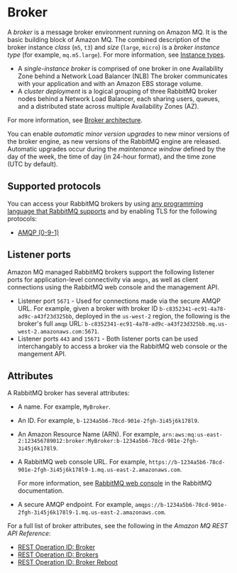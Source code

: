 # Broker<a name="rabbitmq-basic-elements-broker"></a>

A *broker* is a message broker environment running on Amazon MQ\. It is the basic building block of Amazon MQ\. The combined description of the broker instance *class* \(`m5`, `t3`\) and *size* \(`large`, `micro`\) is a *broker instance type* \(for example, `mq.m5.large`\)\. For more information, see [Instance types](broker-instance-types.md)\.
+ A *single\-instance broker* is comprised of one broker in one Availability Zone behind a Network Load Balancer \(NLB\) The broker communicates with your application and with an Amazon EBS storage volume\.
+ A *cluster deployment* is a logical grouping of three RabbitMQ broker nodes behind a Network Load Balancer, each sharing users, queues, and a distributed state across multiple Availability Zones \(AZ\)\.

For more information, see [Broker architecture](rabbitmq-broker-architecture.md)\.

You can enable *automatic minor version upgrades* to new minor versions of the broker engine, as new versions of the RabbitMQ engine are released\. Automatic upgrades occur during the *maintenance window* defined by the day of the week, the time of day \(in 24\-hour format\), and the time zone \(UTC by default\)\.

## Supported protocols<a name="broker-protocols"></a>

You can access your RabbitMQ brokers by using [any programming language that RabbitMQ supports](https://www.rabbitmq.com/devtools.html) and by enabling TLS for the following protocols:
+ [AMQP \(0\-9\-1\)](https://www.rabbitmq.com/specification.html)

## Listener ports<a name="rabbitmq-broker-listeners"></a>

 Amazon MQ managed RabbitMQ brokers support the following listener ports for application\-level connectivity via `amqps`, as well as client connections using the RabbitMQ web console and the management API\. 
+ Listener port `5671` \- Used for connections made via the secure AMQP URL\. For example, given a broker with broker ID `b-c8352341-ec91-4a78-ad9c-a43f23d325bb`, deployed in the `us-west-2` region, the following is the broker's full `amqp` URL: `b-c8352341-ec91-4a78-ad9c-a43f23d325bb.mq.us-west-2.amazonaws.com:5671`\.
+ Listener ports `443` and `15671` \- Both listener ports can be used interchangably to access a broker via the RabbitMQ web console or the mangement API\.

## Attributes<a name="broker-attributes"></a>

A RabbitMQ broker has several attributes:
+ A name\. For example, `MyBroker`\.
+ An ID\. For example, `b-1234a5b6-78cd-901e-2fgh-3i45j6k178l9`\.
+ An Amazon Resource Name \(ARN\)\. For example, `arn:aws:mq:us-east-2:123456789012:broker:MyBroker:b-1234a5b6-78cd-901e-2fgh-3i45j6k178l9`\.
+ A RabbitMQ web console URL\. For example, `https://b-1234a5b6-78cd-901e-2fgh-3i45j6k178l9-1.mq.us-east-2.amazonaws.com`\.

  For more information, see [RabbitMQ web console](https://www.rabbitmq.com/management.html) in the RabbitMQ documentation\.
+ A secure AMQP endpoint\. For example, `amqps://b-1234a5b6-78cd-901e-2fgh-3i45j6k178l9-1.mq.us-east-2.amazonaws.com`\.

For a full list of broker attributes, see the following in the *Amazon MQ REST API Reference*:
+ [REST Operation ID: Broker](https://docs.aws.amazon.com/amazon-mq/latest/api-reference/rest-api-broker.html)
+ [REST Operation ID: Brokers](https://docs.aws.amazon.com/amazon-mq/latest/api-reference/rest-api-brokers.html)
+ [REST Operation ID: Broker Reboot](https://docs.aws.amazon.com/amazon-mq/latest/api-reference/rest-api-broker-reboot.html)
